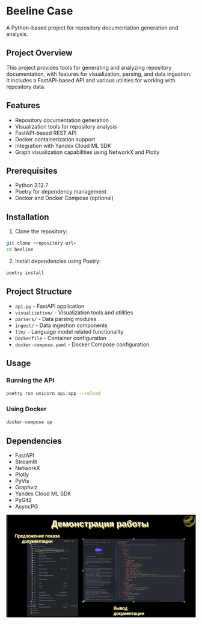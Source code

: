 # Beeline Case

A Python-based project for repository documentation generation and analysis.

## Project Overview

This project provides tools for generating and analyzing repository documentation, with features for visualization, parsing, and data ingestion. It includes a FastAPI-based API and various utilities for working with repository data.

## Features

- Repository documentation generation
- Visualization tools for repository analysis
- FastAPI-based REST API
- Docker containerization support
- Integration with Yandex Cloud ML SDK
- Graph visualization capabilities using NetworkX and Plotly

## Prerequisites

- Python 3.12.7
- Poetry for dependency management
- Docker and Docker Compose (optional)

## Installation

1. Clone the repository:
```bash
git clone <repository-url>
cd beeline
```

2. Install dependencies using Poetry:
```bash
poetry install
```

## Project Structure

- `api.py` - FastAPI application
- `visualization/` - Visualization tools and utilities
- `parsers/` - Data parsing modules
- `ingest/` - Data ingestion components
- `llm/` - Language model related functionality
- `Dockerfile` - Container configuration
- `docker-compose.yaml` - Docker Compose configuration

## Usage

### Running the API

```bash
poetry run uvicorn api:app --reload
```

### Using Docker

```bash
docker-compose up
```

## Dependencies

- FastAPI
- Streamlit
- NetworkX
- Plotly
- PyVis
- Graphviz
- Yandex Cloud ML SDK
- PyGit2
- AsyncPG

<img src="photo.jpg">